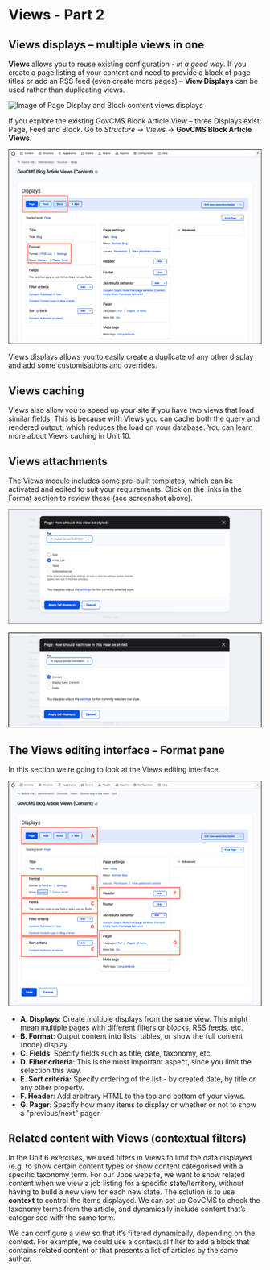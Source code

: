 # Views - Part 2

## Views displays – multiple views in one

**Views** allows you to reuse existing configuration - _in a good way_. If you create a page listing of your content and need to provide a block of page titles or add an RSS feed \(even create more pages\) – **View Displays** can be used rather than duplicating views.

![Image of Page Display and Block content views displays](../.gitbook/assets/13%20%281%29.png)

If you explore the existing GovCMS Block Article View – three Displays exist: Page, Feed and Block. Go to _Structure_ → _Views_ → **GovCMS Block Article Views**.

![Image of GovCMS Block Article View](../.gitbook/assets/Unit-6-Blog-Views-1.png)

Views displays allows you to easily create a duplicate of any other display and add some customisations and overrides.

## Views caching

Views also allow you to speed up your site if you have two views that load similar fields. This is because with Views you can cache both the query and rendered output, which reduces the load on your database. You can learn more about Views caching in Unit 10.

## Views attachments

The Views module includes some pre-built templates, which can be activated and edited to suit your requirements. Click on the links in the Format section to review these \(see screenshot above\).

![Image of Views pre-built templates](../.gitbook/assets/Unit-6-Blog-Views-2.png)

![Image of Views pre-built templates](../.gitbook/assets/Unit-6-Blog-Views-3.png)

## The Views editing interface – Format pane

In this section we’re going to look at the Views editing interface.

![Image of Views editing interface](../.gitbook/assets/Unit-6-Blog-Views-4.png)

- **A. Displays**: Create multiple displays from the same view. This might mean multiple pages with different filters or blocks, RSS feeds, etc.
- **B. Format**: Output content into lists, tables, or show the full content \(node\) display.
- **C. Fields**: Specify fields such as title, date, taxonomy, etc.
- **D. Filter criteria**: This is the most important aspect, since you limit the selection this way.
- **E. Sort criteria:** Specify ordering of the list - by created date, by title or any other property.
- **F. Header**: Add arbitrary HTML to the top and bottom of your views.
- **G. Pager**: Specify how many items to display or whether or not to show a "previous/next" pager.


## Related content with Views \(contextual filters\)

In the Unit 6 exercises, we used filters in Views to limit the data displayed \(e.g. to show certain content types or show content categorised with a specific taxonomy term. For our Jobs website, we want to show related content when we view a job listing for a specific state/territory, without having to build a new view for each new state. The solution is to use **context** to control the items displayed. We can set up GovCMS to check the taxonomy terms from the article, and dynamically include content that’s categorised with the same term.

We can configure a view so that it’s filtered dynamically, depending on the context. For example, we could use a contextual filter to add a block that contains related content or that presents a list of articles by the same author.
